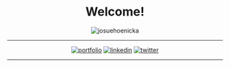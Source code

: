 <h1 align="center">Welcome!</h1>

<p align="center"><img align="center" src="https://github-readme-streak-stats.herokuapp.com/?user=josuehoenicka&theme=dark" alt="josuehoenicka"></p>

<hr>

<div align="center">

  [![portfolio](https://img.shields.io/badge/portfolio-000?style=for-the-badge&logo=ko-fi&logoColor=white)](https://josuehoenicka.github.io/)
  [![linkedin](https://img.shields.io/badge/linkedin-000?style=for-the-badge&logo=linkedin&logoColor=white)](https://www.linkedin.com/in/josuehoenicka/)
  [![twitter](https://img.shields.io/badge/instagram-000?style=for-the-badge&logo=instagram&logoColor=white)](https://www.instagram.com/josuehoenicka/?hl=es)
  
</div>

<hr>

